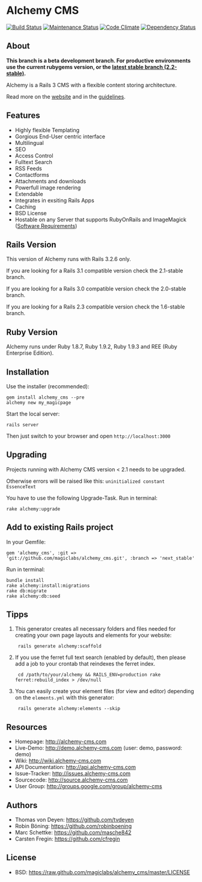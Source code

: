 Alchemy CMS
===========

[![Build Status](https://secure.travis-ci.org/magiclabs/alchemy_cms.png?branch=master)](http://travis-ci.org/magiclabs/alchemy_cms)
[![Maintenance Status](http://stillmaintained.com/magiclabs/alchemy_cms.png)](http://stillmaintained.com/magiclabs/alchemy_cms)
[![Code Climate](https://codeclimate.com/badge.png)](https://codeclimate.com/github/magiclabs/alchemy_cms)
[![Dependency Status](https://gemnasium.com/magiclabs/alchemy_cms.png)](https://gemnasium.com/magiclabs/alchemy_cms)

About
-----

**This branch is a beta development branch. For productive environments use the current rubygems version, or the [latest stable branch (2.2-stable)](https://github.com/magiclabs/alchemy_cms/tree/2.2-stable).**

Alchemy is a Rails 3 CMS with a flexible content storing architecture.

Read more on the [website](http://alchemy-cms.com) and in the [guidelines](http://guides.alchemy-cms.com).

Features
--------

- Highly flexible Templating
- Gorgious End-User centric interface
- Multilingual
- SEO
- Access Control
- Fulltext Search
- RSS Feeds
- Contactforms
- Attachments and downloads
- Powerfull image rendering
- Extendable
- Integrates in exsiting Rails Apps
- Caching
- BSD License
- Hostable on any Server that supports RubyOnRails and ImageMagick ([Software Requirements](https://github.com/magiclabs/alchemy_cms/wiki/Software-Requirements))

Rails Version
-------------

This version of Alchemy runs with Rails 3.2.6 only.

If you are looking for a Rails 3.1 compatible version check the 2.1-stable branch.

If you are looking for a Rails 3.0 compatible version check the 2.0-stable branch.

If you are looking for a Rails 2.3 compatible version check the 1.6-stable branch.

Ruby Version
------------

Alchemy runs under Ruby 1.8.7, Ruby 1.9.2, Ruby 1.9.3 and REE (Ruby Enterprise Edition).

Installation
------------

Use the installer (recommended):

    gem install alchemy_cms --pre
    alchemy new my_magicpage

Start the local server:

    rails server

Then just switch to your browser and open `http://localhost:3000`

Upgrading
------------

Projects running with Alchemy CMS version < 2.1 needs to be upgraded.

Otherwise errors will be raised like this:
`uninitialized constant EssenceText`

You have to use the following Upgrade-Task.
Run in terminal:

    rake alchemy:upgrade


Add to existing Rails project
-----------------------------

In your Gemfile:

    gem 'alchemy_cms', :git => 'git://github.com/magiclabs/alchemy_cms.git', :branch => 'next_stable'

Run in terminal:

    bundle install
    rake alchemy:install:migrations
    rake db:migrate
    rake alchemy:db:seed

Tipps
-----

1. This generator creates all necessary folders and files needed for creating your own page layouts and elements for your website:

        rails generate alchemy:scaffold

2. If you use the ferret full text search (enabled by default), then please add a job to your crontab that reindexes the ferret index.

        cd /path/to/your/alchemy && RAILS_ENV=production rake ferret:rebuild_index > /dev/null

3. You can easily create your element files (for view and editor) depending on the `elements.yml` with this generator:

        rails generate alchemy:elements --skip

Resources
---------

* Homepage: <http://alchemy-cms.com>
* Live-Demo: <http://demo.alchemy-cms.com> (user: demo, password: demo)
* Wiki: <http://wiki.alchemy-cms.com>
* API Documentation: <http://api.alchemy-cms.com>
* Issue-Tracker: <http://issues.alchemy-cms.com>
* Sourcecode: <http://source.alchemy-cms.com>
* User Group: <http://groups.google.com/group/alchemy-cms>

Authors
---------

* Thomas von Deyen: <https://github.com/tvdeyen>
* Robin Böning: <https://github.com/robinboening>
* Marc Schettke: <https://github.com/masche842>
* Carsten Fregin: <https://github.com/cfregin>

License
-------

* BSD: <https://raw.github.com/magiclabs/alchemy_cms/master/LICENSE>
